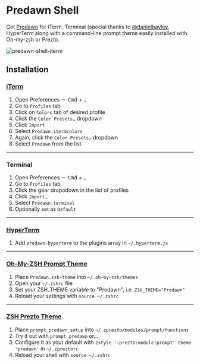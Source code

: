 # Predawn Shell 

Get [Predawn](https://github.com/jamiewilson/predawn) for iTerm, Terminal (special thanks to [@danielbayley](https://github.com/danielbayley), HyperTerm along with a command-line prompt theme easily installed with Oh-my-zsh or Prezto.

![predawn-shell-iterm](http://i.imgur.com/lJ34FpJ.png)

## Installation

### [iTerm](http://iterm2.com/) 

1. Open Preferences — <kbd>Cmd</kbd> + <kbd>,</kbd>
1. Go to `Profiles` tab
1. Click on `Colors` tab of desired profile
1. Click the `Color Presets…` dropdown
1. Click `Import`
1. Select `Predawn.itermcolors`
1. Again, click the `Color Presets…` dropdown
1. Select `Predawn` from the list

---

### Terminal

1. Open Preferences — <kbd>Cmd</kbd> + <kbd>,</kbd>
1. Go to `Profiles` tab
1. Click the gear dropodown in the list of profiles
1. Click `Import…`
1. Select `Predawn.terminal`
1. Optionally set as `Default`

---

### [HyperTerm](https://hyperterm.org/)

1. Add `predawn-hyperterm` to the plugins array in `~/.hyperterm.js`

---

### [Oh-My-ZSH Prompt Theme](http://ohmyz.sh/)

1. Place `Predawn.zsh-theme` into `~/.oh-my-zsh/themes`
1. Open your `~/.zshrc` file 
1. Set your ZSH_THEME variable to "Predawn", i.e. `ZSH_THEME="Predawn"`
1. Reload your settings with `source ~/.zshrc`

---

### [ZSH Prezto Theme](https://github.com/sorin-ionescu/prezto)

1. Place `prompt_predawn_setup` into `~/.zprezto/modules/prompt/functions`
1. Try it out with `prompt predawn` or...
1. Configure it as your default with `zstyle ':prezto:module:prompt' theme 'predawn'` in `~/.zpreztorc`
1. Reload your shell with `source ~/.zshrc`
